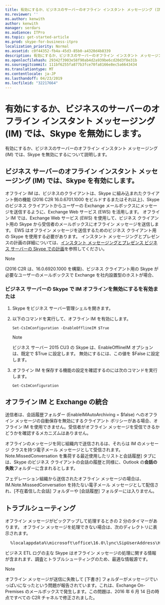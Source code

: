 ```yaml
---
title: 有効にするか、ビジネスのサーバーのオフライン インスタント メッセージング (IM) では、Skype を無効にします。
ms.reviewer: ''
ms.author: kenwith
author: kenwith
manager: serdars
ms.audience: ITPro
ms.topic: get-started-article
ms.prod: skype-for-business-itpro
localization_priority: Normal
ms.assetid: c0f44352-fb4a-45d3-85b0-a4320d4b8339
description: 有効にするか、ビジネスのサーバーのオフライン インスタント メッセージング (IM) では、Skype を無効にするについて説明します。
ms.openlocfilehash: 29342f3903e58f90ab4d2a939be6cd20d3f8e31b
ms.sourcegitcommit: 111bf6255fa877b3fce70fa8166e8ec5a6643434
ms.translationtype: MT
ms.contentlocale: ja-JP
ms.lasthandoff: 04/23/2019
ms.locfileid: "32217664"
---
```

# <a name="enable-or-disable-offline-instant-messaging-im-in-skype-for-business-server"></a>有効にするか、ビジネスのサーバーのオフライン インスタント メッセージング (IM) では、Skype を無効にします。
 
有効にするか、ビジネスのサーバーのオフライン インスタント メッセージング (IM) では、Skype を無効にするについて説明します。
  
## <a name="enable-offline-instant-messaging-im-in-skype-for-business-server"></a>ビジネス サーバーのオフライン インスタント メッセージング (IM) では、Skype を有効にします。

オフライン IM は、ビジネスのクライアントは、Skype に組み込まれたクライアント側の機能 (2016 C2R 16.0.6701.1000 をビルドするまたはそれ以上)、Skype のビジネス クライアントからユーザーの Exchange メールボックスにメッセージを送信するように、Exchange Web サービス (EWS) を活用します。 オフライン IM では、Exchange Web サービス (EWS) を使用して、ビジネス クライアント用の Skype から受信者のメールボックスにオフライン メッセージを送信します。 EWS はオフライン メッセージを送信するためのビジネス クライアント用の Skype を使用する必要があります。 インスタント メッセージングとプレゼンスの計画の詳細については、[インスタント メッセージングとプレゼンス ビジネス サーバーの Skype での計画](../../plan-your-deployment/instant-messaging-and-presence.md)を参照してください。
  
> [!NOTE]
> (2016 C2R は、16.0.6920.1000 を構築)、ビジネス クライアント用の Skype が必要なユーザーのメールボックスで Exchange を社内設置型のホストが場合、 
  
### <a name="to-enable-or-disable-offline-im-in-skype-for-business-server"></a>ビジネス サーバーの Skype で IM オフラインを無効にするを有効または

1. Skype をビジネス サーバー管理シェルを開きます。
    
2. 以下のコマンドを実行して、オフライン IM を有効にします。
    
   ```
   Set-CsImConfiguration -EnableOfflineIM $True
   ```

    > [!NOTE]
    > ビジネス サーバー 2015 CU3 の Skype は、EnableOfflineIM オプションは、既定で $True に設定します。 無効にするには、この値を $False に設定します。 
  
3. オフライン IM を保存する機能の設定を確認するのには次のコマンドを実行します。
    
   ```
   Get-CsImConfiguration
   ```

## <a name="offline-im-integration-with-exchange"></a>オフライン IM と Exchange の統合

送信者は、会話履歴フォルダー (EnableIMAutoArchiving = $false) へのオフライン メッセージの自動保存を無効にするクライアント ポリシーがある場合、オフライン IM を使用できません。受信者がオフライン メッセージを受信できるかどうかを確認するメカニズムはありません。
  
オフラインのメッセージを同じ組織内で送信されるは、それらは IM のメッセージ クラスを持つ電子メール メッセージとして受信されます。Note.MissedConversation を集荷する最近使用したリストと会話履歴] タブには、Skype のビジネス クライアントの会話の履歴と同様に、Outlook の**会話の失敗**フォルダーに含まれるとします。
  
フェデレーション組織から送信されたオフライン メッセージの場合は、IM.Note.MisssedConversation を持たない電子メール メッセージとして配信され、[不在着信した会話] フォルダーや [会話履歴] フォルダーには入りません。 
  
## <a name="troubleshooting"></a>トラブルシューティング

オフライン メッセージがピックアップして処理するときの 2 分のタイマーがあります。 オフライン メッセージを処理できない場合は、次のディレクトリに表示されます。 
  
  <pre>  %localappdata%\microsoft\office\16.0\lync\SipUserAddress\History Spooler   </pre>

ビジネス ETL ログの主な Skype はオフライン メッセージの処理に関する情報が含まれます、調査とトラブルシューティングのため、最適な情報源です。 
  
> [!NOTE]
> オフライン メッセージが送信に失敗して [下書き] フォルダーがメッセージでいっぱいになったという問題が報告されています。これは、Exchange On-Premises のメールボックスで発生します。この問題は、2016 年 6 月 14 日の時点ですべての C2R チャネルで修正されました。   
